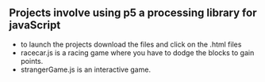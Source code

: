 ## Projects involve using p5 a processing library for javaScript
+ to launch the projects download the files and click on the .html files
+ racecar.js is a racing game where you have to dodge the blocks to gain points.
+ strangerGame.js is an interactive game. 